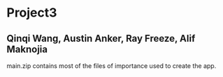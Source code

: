 # Project3
## Qinqi Wang, Austin Anker, Ray Freeze, Alif Maknojia
main.zip contains most of the files of importance used to create the app.
